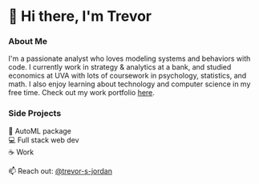 # 👋 Hi there, I'm Trevor

### About Me

I'm a passionate analyst who loves modeling systems and behaviors with code. I currently work in strategy & analytics at a bank, and studied economics at UVA with lots of coursework in psychology, statistics, and math. I also enjoy learning about technology and computer science in my free time. Check out my work portfolio [here](https://www.github.com/tsj7ww/portfolio#readme).

### Side Projects

🤖 AutoML package  
💻 Full stack web dev  
☕ Work  
  
📫 Reach out: [@trevor-s-jordan](https://linkedin.com/in/trevor-s-jordan) 
